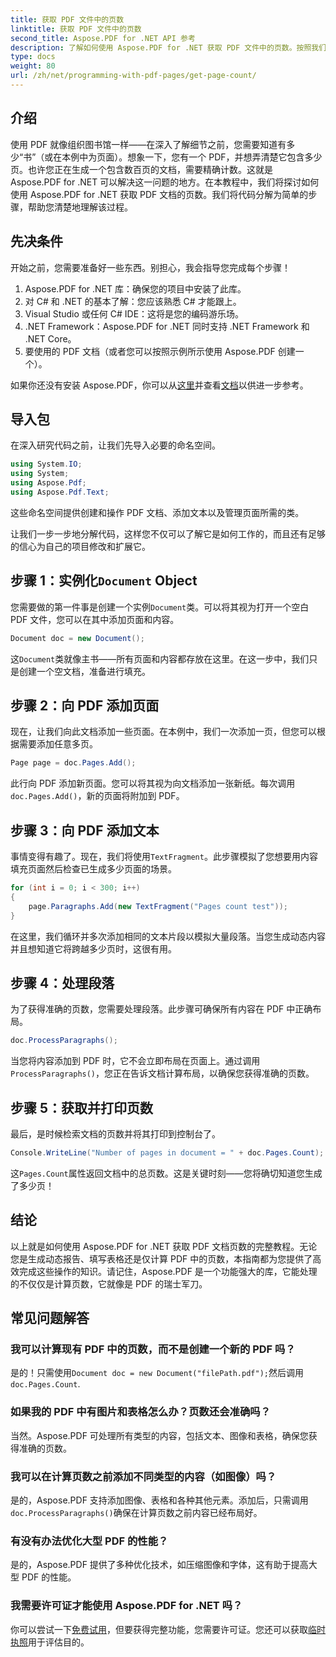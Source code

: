 ```yaml
---
title: 获取 PDF 文件中的页数
linktitle: 获取 PDF 文件中的页数
second_title: Aspose.PDF for .NET API 参考
description: 了解如何使用 Aspose.PDF for .NET 获取 PDF 文件中的页数。按照我们的分步指南获取简单有效的解决方案。
type: docs
weight: 80
url: /zh/net/programming-with-pdf-pages/get-page-count/
---
```

## 介绍

使用 PDF 就像组织图书馆一样——在深入了解细节之前，您需要知道有多少“书”（或在本例中为页面）。想象一下，您有一个 PDF，并想弄清楚它包含多少页。也许您正在生成一个包含数百页的文档，需要精确计数。这就是 Aspose.PDF for .NET 可以解决这一问题的地方。在本教程中，我们将探讨如何使用 Aspose.PDF for .NET 获取 PDF 文档的页数。我们将代码分解为简单的步骤，帮助您清楚地理解该过程。

## 先决条件

开始之前，您需要准备好一些东西。别担心，我会指导您完成每个步骤！

1. Aspose.PDF for .NET 库：确保您的项目中安装了此库。
2. 对 C# 和 .NET 的基本了解：您应该熟悉 C# 才能跟上。
3. Visual Studio 或任何 C# IDE：这将是您的编码游乐场。
4. .NET Framework：Aspose.PDF for .NET 同时支持 .NET Framework 和 .NET Core。
5. 要使用的 PDF 文档（或者您可以按照示例所示使用 Aspose.PDF 创建一个）。

如果你还没有安装 Aspose.PDF，你可以从[这里](https://releases.aspose.com/pdf/net/)并查看[文档](https://reference.aspose.com/pdf/net/)以供进一步参考。

## 导入包

在深入研究代码之前，让我们先导入必要的命名空间。

```csharp
using System.IO;
using System;
using Aspose.Pdf;
using Aspose.Pdf.Text;
```

这些命名空间提供创建和操作 PDF 文档、添加文本以及管理页面所需的类。

让我们一步一步地分解代码，这样您不仅可以了解它是如何工作的，而且还有足够的信心为自己的项目修改和扩展它。

## 步骤 1：实例化`Document` Object

您需要做的第一件事是创建一个实例`Document`类。可以将其视为打开一个空白 PDF 文件，您可以在其中添加页面和内容。

```csharp
Document doc = new Document();
```

这`Document`类就像主书——所有页面和内容都存放在这里。在这一步中，我们只是创建一个空文档，准备进行填充。

## 步骤 2：向 PDF 添加页面

现在，让我们向此文档添加一些页面。在本例中，我们一次添加一页，但您可以根据需要添加任意多页。

```csharp
Page page = doc.Pages.Add();
```

此行向 PDF 添加新页面。您可以将其视为向文档添加一张新纸。每次调用`doc.Pages.Add()`，新的页面将附加到 PDF。

## 步骤 3：向 PDF 添加文本

事情变得有趣了。现在，我们将使用`TextFragment`。此步骤模拟了您想要用内容填充页面然后检查已生成多少页面的场景。

```csharp
for (int i = 0; i < 300; i++)
{
    page.Paragraphs.Add(new TextFragment("Pages count test"));
}
```

在这里，我们循环并多次添加相同的文本片段以模拟大量段落。当您生成动态内容并且想知道它将跨越多少页时，这很有用。

## 步骤 4：处理段落

为了获得准确的页数，您需要处理段落。此步骤可确保所有内容在 PDF 中正确布局。

```csharp
doc.ProcessParagraphs();
```

当您将内容添加到 PDF 时，它不会立即布局在页面上。通过调用`ProcessParagraphs()`，您正在告诉文档计算布局，以确保您获得准确的页数。

## 步骤 5：获取并打印页数

最后，是时候检索文档的页数并将其打印到控制台了。

```csharp
Console.WriteLine("Number of pages in document = " + doc.Pages.Count);
```

这`Pages.Count`属性返回文档中的总页数。这是关键时刻——您将确切知道您生成了多少页！

## 结论

以上就是如何使用 Aspose.PDF for .NET 获取 PDF 文档页数的完整教程。无论您是生成动态报告、填写表格还是仅计算 PDF 中的页数，本指南都为您提供了高效完成这些操作的知识。请记住，Aspose.PDF 是一个功能强大的库，它能处理的不仅仅是计算页数，它就像是 PDF 的瑞士军刀。

## 常见问题解答

### 我可以计算现有 PDF 中的页数，而不是创建一个新的 PDF 吗？  
是的！只需使用`Document doc = new Document("filePath.pdf");`然后调用`doc.Pages.Count`.

### 如果我的 PDF 中有图片和表格怎么办？页数还会准确吗？  
当然。Aspose.PDF 可处理所有类型的内容，包括文本、图像和表格，确保您获得准确的页数。

### 我可以在计算页数之前添加不同类型的内容（如图像）吗？  
是的，Aspose.PDF 支持添加图像、表格和各种其他元素。添加后，只需调用`doc.ProcessParagraphs()`确保在计算页数之前内容已经布局好。

### 有没有办法优化大型 PDF 的性能？  
是的，Aspose.PDF 提供了多种优化技术，如压缩图像和字体，这有助于提高大型 PDF 的性能。

### 我需要许可证才能使用 Aspose.PDF for .NET 吗？  
你可以尝试一下[免费试用](https://releases.aspose.com/)，但要获得完整功能，您需要许可证。您还可以获取[临时执照](https://purchase.aspose.com/temporary-license/)用于评估目的。